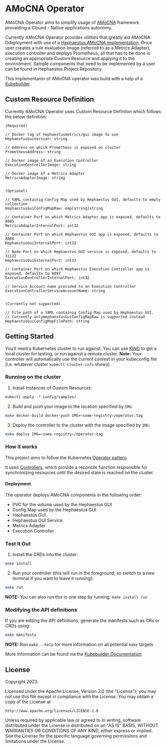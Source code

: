 # AMoCNA Operator
AMoCNA Operator aims to simplify usage of [AMoCNA](https://www.researchgate.net/publication/344415012_Autonomic_Management_Framework_for_Cloud-Native_Applications) framework provaiding a Clound - Native applications autonomy. 

Currently AMoCNA Operator provides utilities that greatly aid AMoCNA Ddeployment with use of a [Hephaestus AMoCNA implementation](https://github.com/Hephaestus-Metrics). Once user creates a rule evaluation Image (referred to as a Metrics Adapter), execution controller and deploys Prometheus, all that has to be done is creating an appropriate Custom Resource and applying it to the envirnoment. Sample components that need to be implemented by a user can be found in Hephaestus Project Repository. 

This implementaion of AMoCNA operator was build with a help of a [Kubebuilder](https://github.com/kubernetes-sigs/kubebuilder).

## Custom Resource Definition
Currently AMoCNA Operator uses Custom Resource Definiton which follows the below definition:
```
(Required)

// Docker tag of hephaestusmetrics/gui image to use
HephaestusGuiVersion: string

// Address on which Prometheus is exposed on cluster
PrometheusAddress: string

// Docker image of an Execution Controller
ExecutionControllerImage: string

// Docker image of a Metrics Adapter
MetricsAdapterImage: string


(Optional)

// YAML containig Config Map used by Hephaestus GUI, defaults to empty collection
HephaestusGuiConfigMapRaw: map[string]string

// Container Port on which Metrics Adapter app is exposed, defaults to 8085
MetricsAdapterInternalPort: int32

// Container Port on which Hephaestus GUI app is exposed, defaults to 8080
HephaestusGuiInternalPort: int32

// Node Port on which Hephaestus GUI service is exposed, defaults to 31122
HephaestusGuiExternalPort: int32

// Container Port on which Hephaestus Execution Controller app is exposed, defaults to 8097
ExecutionControllerInternalPort: int32

// Service Account name provided to an Execution Controller
ExecutionControllerServiceAccountName: string


(Currently not supported)

// File path of a YAML containig Config Map used by Hephaestus GUI. 
// Currently onlyHephaestusGuiConfigMapRaw is supported instead
HephaestusGuiConfigMapFilePath: string
```


## Getting Started
You’ll need a Kubernetes cluster to run against. You can use [KIND](https://sigs.k8s.io/kind) to get a local cluster for testing, or run against a remote cluster.
**Note:** Your controller will automatically use the current context in your kubeconfig file (i.e. whatever cluster `kubectl cluster-info` shows).

### Running on the cluster
1. Install Instances of Custom Resources:

```sh
kubectl apply -f config/samples/
```

2. Build and push your image to the location specified by `IMG`:

```sh
make docker-build docker-push IMG=<some-registry>/operator:tag
```

3. Deploy the controller to the cluster with the image specified by `IMG`:

```sh
make deploy IMG=<some-registry>/operator:tag
```


### How it works
This project aims to follow the Kubernetes [Operator pattern](https://kubernetes.io/docs/concepts/extend-kubernetes/operator/).

It uses [Controllers](https://kubernetes.io/docs/concepts/architecture/controller/),
which provide a reconcile function responsible for synchronizing resources until the desired state is reached on the cluster.

#### Deployment
The operator deploys AMoCNA components in the following order:
* PVC for the volume used by the Hephaestus GUI
* Config Map used by the Hephaestus GUI
* Hephaestus GUI
* Hephaestus GUI Service
* Metrics Adapter
* Execution Controller

### Test It Out
1. Install the CRDs into the cluster:

```sh
make install
```

2. Run your controller (this will run in the foreground, so switch to a new terminal if you want to leave it running):

```sh
make run
```

**NOTE:** You can also run this in one step by running: `make install run`

### Modifying the API definitions
If you are editing the API definitions, generate the manifests such as CRs or CRDs using:

```sh
make manifests
```

**NOTE:** Run `make --help` for more information on all potential `make` targets

More information can be found via the [Kubebuilder Documentation](https://book.kubebuilder.io/introduction.html)

## License

Copyright 2023.

Licensed under the Apache License, Version 2.0 (the "License");
you may not use this file except in compliance with the License.
You may obtain a copy of the License at

    http://www.apache.org/licenses/LICENSE-2.0

Unless required by applicable law or agreed to in writing, software
distributed under the License is distributed on an "AS IS" BASIS,
WITHOUT WARRANTIES OR CONDITIONS OF ANY KIND, either express or implied.
See the License for the specific language governing permissions and
limitations under the License.

